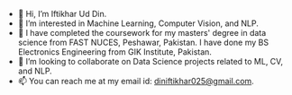 - 👋 Hi, I’m Iftikhar Ud Din.
- 👀 I’m interested in Machine Learning, Computer Vision, and NLP.
- 🌱 I have completed the coursework for my masters' degree in data science from FAST NUCES, Peshawar, Pakistan. I have done my BS Electronics Engineering from GIK Institute, Pakistan.
- 💞️ I’m looking to collaborate on Data Science projects related to ML, CV, and NLP.
- 📫 You can reach me at my email id: diniftikhar025@gmail.com. 

<!---
DinIftikhar/DinIftikhar is a ✨ special ✨ repository because its `README.md` (this file) appears on your GitHub profile.
You can click the Preview link to take a look at your changes.
--->

